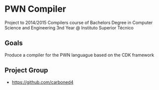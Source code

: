 # PWN Compiler

Project to 2014/2015 Compilers course of Bachelors Degree in Computer Science and Engineering 3nd Year @ Instituto Superior Técnico

## Goals

Produce a compiler for the PWN languague based on the CDK framework

## Project Group

- https://github.com/carboned4
